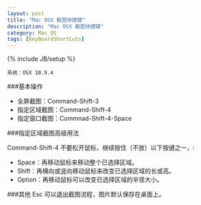 ```yaml
---
layout: post
title: "Mac OSX 截图快捷键"
description: "Mac OSX 截图快捷键"
category: Mac_OS
tags: [KeyBoardShortCuts]
---
```

{% include JB/setup %}

`系统：OSX 10.9.4`

###基本操作

* 全屏截图：Command-Shift-3
* 指定区域截图：Command-Shift-4
* 指定窗口截图：Commnad-Shift-4-Space

###指定区域截图高级用法

Command-Shift-4 不要松开鼠标，继续按住（不放）以下按键之一，:

* Space：再移动鼠标来移动整个已选择区域。
* Shift：再横向或竖向移动鼠标来改变已选择区域的长或高。
* Option：再移动鼠标可以改变已选择区域的半径大小。

###其他
Esc 可以退出截图流程，图片默认保存在桌面上。